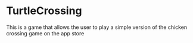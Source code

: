 # TurtleCrossing
This is a game that allows the user to play a simple version of the chicken crossing game on the app store
